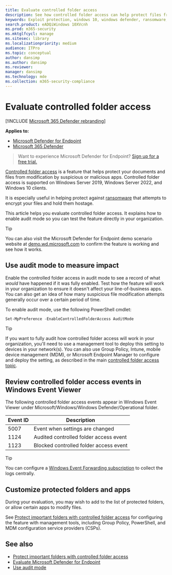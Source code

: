 ```yaml
---
title: Evaluate controlled folder access
description: See how controlled folder access can help protect files from being changed by malicious apps.
keywords: Exploit protection, windows 10, windows defender, ransomware, protect, evaluate, test, demo, try
search.product: eADQiWindows 10XVcnh
ms.prod: m365-security
ms.mktglfcycl: manage
ms.sitesec: library
ms.localizationpriority: medium
audience: ITPro
ms.topic: conceptual
author: dansimp
ms.author: dansimp
ms.reviewer: 
manager: dansimp
ms.technology: mde
ms.collection: m365-security-compliance
---
```


# Evaluate controlled folder access

[!INCLUDE [Microsoft 365 Defender rebranding](../../includes/microsoft-defender.md)]

**Applies to:**
- [Microsoft Defender for Endpoint](https://go.microsoft.com/fwlink/?linkid=2154037)
- [Microsoft 365 Defender](https://go.microsoft.com/fwlink/?linkid=2118804)

> Want to experience Microsoft Defender for Endpoint? [Sign up for a free trial.](https://signup.microsoft.com/create-account/signup?products=7f379fee-c4f9-4278-b0a1-e4c8c2fcdf7e&ru=https://aka.ms/MDEp2OpenTrial?ocid=docs-wdatp-enablesiem-abovefoldlink)


[Controlled folder access](controlled-folders.md) is a feature that helps protect your documents and files from modification by suspicious or malicious apps. Controlled folder access is supported on Windows Server 2019, Windows Server 2022, and Windows 10 clients.

It is especially useful in helping protect against [ransomware](https://www.microsoft.com/wdsi/threats/ransomware) that attempts to encrypt your files and hold them hostage.

This article helps you evaluate controlled folder access. It explains how to enable audit mode so you can test the feature directly in your organization.

> [!TIP]
> You can also visit the Microsoft Defender for Endpoint demo scenario website at [demo.wd.microsoft.com](https://demo.wd.microsoft.com?ocid=cx-wddocs-testground) to confirm the feature is working and see how it works.

## Use audit mode to measure impact

Enable the controlled folder access in audit mode to see a record of what *would* have happened if it was fully enabled. Test how the feature will work in your organization to ensure it doesn't affect your line-of-business apps. You can also get an idea of how many suspicious file modification attempts generally occur over a certain period of time.

To enable audit mode, use the following PowerShell cmdlet:

```PowerShell
Set-MpPreference -EnableControlledFolderAccess AuditMode
```

> [!TIP]
> If you want to fully audit how controlled folder access will work in your organization, you'll need to use a management tool to deploy this setting to devices in your network(s).
You can also use Group Policy, Intune, mobile device management (MDM), or Microsoft Endpoint Manager to configure and deploy the setting, as described in the main [controlled folder access topic](controlled-folders.md).

## Review controlled folder access events in Windows Event Viewer

The following controlled folder access events appear in Windows Event Viewer under Microsoft/Windows/Windows Defender/Operational folder.

Event ID | Description
-|-
 5007 | Event when settings are changed
 1124 | Audited controlled folder access event
 1123 | Blocked controlled folder access event

> [!TIP]
> You can configure a [Windows Event Forwarding subscription](/windows/win32/wec/setting-up-a-source-initiated-subscription) to collect the logs centrally. 

## Customize protected folders and apps

During your evaluation, you may wish to add to the list of protected folders, or allow certain apps to modify files.

See [Protect important folders with controlled folder access](controlled-folders.md) for configuring the feature with management tools, including Group Policy, PowerShell, and MDM configuration service providers (CSPs).

## See also

* [Protect important folders with controlled folder access](controlled-folders.md)
* [Evaluate Microsoft Defender for Endpoint](evaluate-mde.md)
* [Use audit mode](audit-windows-defender.md)
